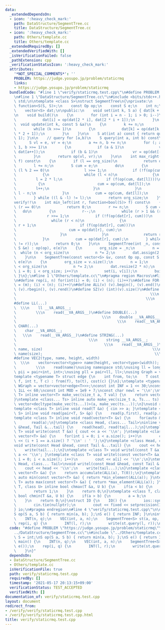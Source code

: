 ```yaml
---
data:
  _extendedDependsOn:
  - icon: ':heavy_check_mark:'
    path: DataStructure/SegmentTree.cc
    title: DataStructure/SegmentTree.cc
  - icon: ':heavy_check_mark:'
    path: Others/template.cc
    title: Others/template.cc
  _extendedRequiredBy: []
  _extendedVerifiedWith: []
  _isVerificationFailed: false
  _pathExtension: cpp
  _verificationStatusIcon: ':heavy_check_mark:'
  attributes:
    '*NOT_SPECIAL_COMMENTS*': ''
    PROBLEM: https://judge.yosupo.jp/problem/staticrmq
    links:
    - https://judge.yosupo.jp/problem/staticrmq
  bundledCode: "#line 1 \"verify/staticrmq.test.cpp\"\n#define PROBLEM \"https://judge.yosupo.jp/problem/staticrmq\"\
    \n#line 1 \"DataStructure/SegmentTree.cc\"\n#include <bits/stdc++.h>\nusing namespace\
    \ std;\n\ntemplate <class S>\nstruct SegmentTree\n{\nprivate:\n    using Op =\
    \ function<S(S, S)>;\n    const Op op;\n    const S e;\n    int n;\n    int org_size;\n\
    \    vector<S> dat;\n\npublic:\n    void set(int k, S a) { dat[k + n] = a; }\n\
    \n    void build()\n    {\n        for (int i = n - 1; i > 0; i--)\n        {\n\
    \            dat[i] = op(dat[2 * i], dat[2 * i + 1]);\n        }\n    }\n\n  \
    \  void update(int k, const S &a)\n    {\n        k += n;\n        dat[k] = a;\n\
    \        while (k >>= 1)\n        {\n            dat[k] = op(dat[k * 2], dat[k\
    \ * 2 + 1]);\n        }\n    }\n\n    S at(int a) const { return query(a, a +\
    \ 1); }\n\n    // query for [a,b)\n    S query(int a, int b) const\n    {\n  \
    \      S vl = e, vr = e;\n        a += n, b += n;\n        for (; a < b; a >>=\
    \ 1, b >>= 1)\n        {\n            if (a & 1)\n                vl = op(vl,\
    \ dat[a++]);\n            if (b & 1)\n                vr = op(dat[--b], vr);\n\
    \        }\n        return op(vl, vr);\n    }\n\n    int max_right(int l, function<bool(S)>\
    \ f) const\n    {\n        if (l == org_size)\n            return org_size;\n\
    \        l += n;\n        S cum = e;\n        do\n        {\n            while\
    \ (l % 2 == 0)\n                l >>= 1;\n            if (!f(op(cum, dat[l])))\n\
    \            {\n                while (l < n)\n                {\n           \
    \         l = 2 * l;\n                    if (f(op(cum, dat[l])))\n          \
    \          {\n                        cum = op(cum, dat[l]);\n               \
    \         l++;\n                    }\n                }\n                return\
    \ l - n;\n            }\n            cum = op(cum, dat[l]);\n            l++;\n\
    \        } while ((l & -l) != l);\n        return org_size;\n    }\n\n    // !!\u672A\
    verify!!\n    int min_left(int r, function<bool(S)> f) const\n    {\n        if\
    \ (r == 0)\n            return 0;\n        r += n;\n        S cum = e;\n     \
    \   do\n        {\n            r--;\n            while (r > 1 && (r % 2))\n  \
    \              r >>= 1;\n            if (!f(op(dat[r], cum)))\n            {\n\
    \                while (r < n)\n                {\n                    r = 2 *\
    \ r + 1;\n                    if (f(op(dat[r], cum)))\n                    {\n\
    \                        cum = op(dat[r], cum);\n                        r--;\n\
    \                    }\n                }\n                return r + 1 - n;\n\
    \            }\n            cum = op(dat[r], cum);\n        } while ((r & (-r)\
    \ != r));\n        return 0;\n    }\n\n    SegmentTree(int _n, const Op op, const\
    \ S &e) : op(op), e(e)\n    {\n        org_size = _n;\n        n = 1;\n      \
    \  while (n < org_size)\n            n *= 2;\n        dat.assign(2 * n, e);\n\
    \    }\n\n    SegmentTree(const vector<S> &v, const Op op, const S &e) : op(op),\
    \ e(e)\n    {\n        org_size = v.size();\n        n = 1;\n        while (n\
    \ < org_size)\n            n *= 2;\n        dat.resize(2 * n);\n        for (int\
    \ i = 0; i < org_size; i++)\n            set(i, v[i]);\n        build();\n   \
    \ }\n};\n#line 1 \"Others/template.cc\"\n#pragma region Macros\n#line 3 \"Others/template.cc\"\
    \n#define rep(i, n) for(int(i) = 0; (i) < (n); (i)++)\n#define FOR(i, m, n) for(int(i)\
    \ = (m); (i) < (n); (i)++)\n#define ALL(v) (v).begin(), (v).end()\n#define LLA(v)\
    \ (v).rbegin(), (v).rend()\n#define SZ(v) (int)(v).size()\n#define INT(...)  \
    \                                                             \\\n    int __VA_ARGS__;\
    \                                                           \\\n    read(__VA_ARGS__)\n\
    #define LL(...)                                                              \
    \  \\\n    ll __VA_ARGS__;                                                   \
    \         \\\n    read(__VA_ARGS__)\n#define DOUBLE(...)                     \
    \                                       \\\n    double __VA_ARGS__;          \
    \                                              \\\n    read(__VA_ARGS__)\n#define\
    \ CHAR(...)                                                              \\\n\
    \    char __VA_ARGS__;                                                       \
    \   \\\n    read(__VA_ARGS__)\n#define STRING(...)                           \
    \                                 \\\n    string __VA_ARGS__;                \
    \                                        \\\n    read(__VA_ARGS__)\n#define VEC(type,\
    \ name, size)                                                  \\\n    vector<type>\
    \ name(size);                                                   \\\n    read(name)\n\
    #define VEC2(type, name, height, width)                                      \
    \  \\\n    vector<vector<type>> name(height, vector<type>(width));           \
    \         \\\n    read(name)\nusing namespace std;\nusing ll = long long;\nusing\
    \ pii = pair<int, int>;\nusing pll = pair<ll, ll>;\nusing Graph = vector<vector<int>>;\n\
    template <typename T> struct edge {\n    int from, to;\n    T cost;\n    edge(int\
    \ f, int t, T c) : from(f), to(t), cost(c) {}\n};\ntemplate <typename T> using\
    \ WGraph = vector<vector<edge<T>>>;\nconst int INF = 1 << 30;\nconst ll LINF =\
    \ 1LL << 60;\nconst int MOD = 1e9 + 7;\nconst char newl = '\\n';\ntemplate <class\
    \ T> inline vector<T> make_vec(size_t a, T val) {\n    return vector<T>(a, val);\n\
    }\ntemplate <class... Ts> inline auto make_vec(size_t a, Ts... ts) {\n    return\
    \ vector<decltype(make_vec(ts...))>(a, make_vec(ts...));\n}\nvoid read() {}\n\
    template <class T> inline void read(T &a) { cin >> a; }\ntemplate <class T, class\
    \ S> inline void read(pair<T, S> &p) {\n    read(p.first), read(p.second);\n}\n\
    template <class T> inline void read(vector<T> &v) {\n    for(auto &&a : v)\n \
    \       read(a);\n}\ntemplate <class Head, class... Tail>\ninline void read(Head\
    \ &head, Tail &...tail) {\n    read(head), read(tail...);\n}\ntemplate <class\
    \ T> void write(const T &a) { cout << a << '\\n'; }\ntemplate <class T> void write(const\
    \ vector<T> &a) {\n    for(int i = 0; i < a.size(); i++)\n        cout << a[i]\
    \ << (i + 1 == a.size() ? '\\n' : ' ');\n}\ntemplate <class Head, class... Tail>\n\
    void write(const Head &head, const Tail &...tail) {\n    cout << head << ' ';\n\
    \    write(tail...);\n}\ntemplate <class T> void writel(const T &a) { cout <<\
    \ a << '\\n'; }\ntemplate <class T> void writel(const vector<T> &a) {\n    for(int\
    \ i = 0; i < a.size(); i++)\n        cout << a[i] << '\\n';\n}\ntemplate <class\
    \ Head, class... Tail>\nvoid writel(const Head &head, const Tail &...tail) {\n\
    \    cout << head << '\\n';\n    write(tail...);\n}\ntemplate <class T> auto sum(const\
    \ vector<T> &a) {\n    return accumulate(ALL(a), T(0));\n}\ntemplate <class T>\
    \ auto min(const vector<T> &a) { return *min_element(ALL(a)); }\ntemplate <class\
    \ T> auto max(const vector<T> &a) { return *max_element(ALL(a)); }\ntemplate <class\
    \ T, class U> inline bool chmax(T &a, U b) {\n    if(a < b) {\n        a = b;\n\
    \        return 1;\n    }\n    return 0;\n}\ntemplate <class T, class U> inline\
    \ bool chmin(T &a, U b) {\n    if(a > b) {\n        a = b;\n        return 1;\n\
    \    }\n    return 0;\n}\nstruct IO {\n    IO() {\n        ios::sync_with_stdio(false);\n\
    \        cin.tie(nullptr);\n        cout << fixed << setprecision(10);\n    }\n\
    } io;\n#pragma endregion\n#line 4 \"verify/staticrmq.test.cpp\"\n\nusing S = int;\n\
    S op(S a, S b) { return min(a, b); };\nS e() { return INF; }\n\nint main() {\n\
    \    INT(n, q);\n    VEC(int, a, n);\n    SegmentTree<S> st(a, op, e());\n   \
    \ rep(i, q) {\n        INT(l, r);\n        write(st.query(l, r));\n    }\n}\n"
  code: "#define PROBLEM \"https://judge.yosupo.jp/problem/staticrmq\"\n#include \"\
    ../DataStructure/SegmentTree.cc\"\n#include \"../Others/template.cc\"\n\nusing\
    \ S = int;\nS op(S a, S b) { return min(a, b); };\nS e() { return INF; }\n\nint\
    \ main() {\n    INT(n, q);\n    VEC(int, a, n);\n    SegmentTree<S> st(a, op,\
    \ e());\n    rep(i, q) {\n        INT(l, r);\n        write(st.query(l, r));\n\
    \    }\n}"
  dependsOn:
  - DataStructure/SegmentTree.cc
  - Others/template.cc
  isVerificationFile: true
  path: verify/staticrmq.test.cpp
  requiredBy: []
  timestamp: '2021-05-17 20:13:15+09:00'
  verificationStatus: TEST_ACCEPTED
  verifiedWith: []
documentation_of: verify/staticrmq.test.cpp
layout: document
redirect_from:
- /verify/verify/staticrmq.test.cpp
- /verify/verify/staticrmq.test.cpp.html
title: verify/staticrmq.test.cpp
---
```

